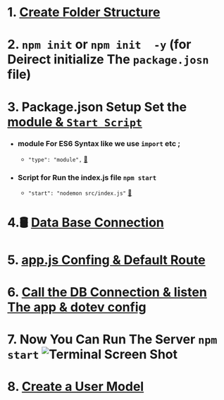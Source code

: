 # 1. [Create Folder Structure](https://github.com/dm-thedeveloper/user-curd-and-auth)  
# 2. `npm init` or `npm init  -y` (for Deirect initialize The `package.josn` file)   
# 3. Package.json Setup Set the <u>module & `Start Script`</u>
  - ### module For ES6 Syntax like we use `import` etc ;
     - `"type": "module",` <a href="https://github.com/dm-thedeveloper/user-curd-and-auth/blob/9c57652bacb3a47c80bf378eef17e6c3beef24cd/package.json#L6">🔗</a>
  - ### Script for Run the index.js file `npm start`
     - `"start": "nodemon src/index.js"` <a href="https://github.com/dm-thedeveloper/user-curd-and-auth/blob/9c57652bacb3a47c80bf378eef17e6c3beef24cd/package.json#L6">🔗</a>

# 4.🛢️ [Data Base Connection](https://github.com/dm-thedeveloper/user-curd-and-auth/blob/main/src/db/connection.db.js)
# 5. [app.js Confing & Default Route](https://github.com/dm-thedeveloper/user-curd-and-auth/blob/main/src/app.js)
# 6. [Call the DB Connection & listen The app & dotev config](https://github.com/dm-thedeveloper/user-curd-and-auth/blob/main/src/index.js)
# 7. Now You Can Run The Server `npm start` ![Terminal Screen Shot](https://res.cloudinary.com/dwvr054ck/image/upload/v1749103016/terminal_gnm5sw.png)
# 8. [Create a User Model]()


